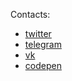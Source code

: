 <!-- ![hero-image](https://raw.githubusercontent.com/monochromer/monochromer/master/hero.svg) -->

Contacts:
* [twitter](https://twitter.com/DrMonochromer)
* [telegram](https://t.me/drmonochromer)
* [vk](https://vk.com/dr.monochromer)
* [codepen](https://codepen.io/monochromer)

